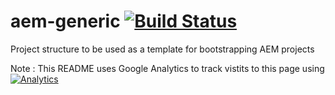 # aem-generic [![Build Status](https://travis-ci.org/awadheshv/aem-generic.svg?branch=master)](https://travis-ci.org/awadheshv/aem-generic)
Project structure to be used as a template for bootstrapping AEM projects

Note : This README uses Google Analytics to track vistits to this page using [![Analytics](https://ga-beacon.appspot.com/UA-54253112-3/aem-generic)](https://github.com/igrigorik/ga-beacon)




